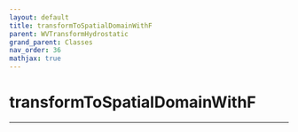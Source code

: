 ```yaml
---
layout: default
title: transformToSpatialDomainWithF
parent: WVTransformHydrostatic
grand_parent: Classes
nav_order: 36
mathjax: true
---
```


#  transformToSpatialDomainWithF




---

